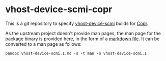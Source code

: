# vhost-device-scmi-copr

This is a git repository to specify
[vhost-device-scmi](https://github.com/rust-vmm/vhost-device/tree/main/crates/vhost-device-scmi)
builds for
[Copr](https://copr.fedorainfracloud.org/coprs/mzamazal/vhost-device-scmi/).

As the upstream project doesn't provide man pages, the man page for
the package binary is provided here, in the form of a
[markdown file](vhost-device-scmi.1.md).  It can be converted to a man
page as follows:
```
pandoc vhost-device-scmi.1.md -s -t man -o vhost-device-scmi.1
```
